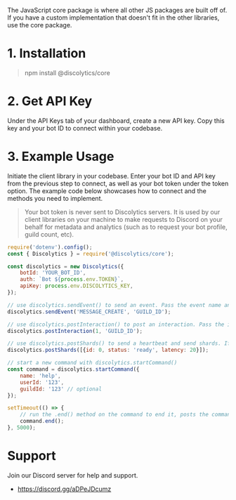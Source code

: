 The JavaScript core package is where all other JS packages are built off of. If you have a custom implementation that doesn't fit in the other libraries, use the core package.

# 1. Installation

> npm install @discolytics/core

# 2. Get API Key

Under the API Keys tab of your dashboard, create a new API key. Copy this key and your bot ID to connect within your codebase.

# 3. Example Usage

Initiate the client library in your codebase. Enter your bot ID and API key from the previous step to connect, as well as your bot token under the token option. The example code below showcases how to connect and the methods you need to implement.

> Your bot token is never sent to Discolytics servers. It is used by our client libraries on your machine to make requests to Discord on your behalf for metadata and analytics (such as to request your bot profile, guild count, etc).

```js
require('dotenv').config();
const { Discolytics } = require('@discolytics/core');

const discolytics = new Discolytics({
	botId: 'YOUR_BOT_ID',
	auth: `Bot ${process.env.TOKEN}`,
	apiKey: process.env.DISCOLYTICS_KEY,
});

// use discolytics.sendEvent() to send an event. Pass the event name and guild id (optional)
discolytics.sendEvent('MESSAGE_CREATE', 'GUILD_ID');

// use discolytics.postInteraction() to post an interaction. Pass the interaction type and guild id (optional)
discolytics.postInteraction(1, 'GUILD_ID');

// use discolytics.postShards() to send a heartbeat and send shards. If you are clustering your bot, you can also use discolytics.postCluster() which accepts the same arguments.
discolytics.postShards([{id: 0, status: 'ready', latency: 20}]);

// start a new command with discolytics.startCommand()
const command = discolytics.startCommand({
	name: 'help',
	userId: '123',
	guildId: '123' // optional
});

setTimeout(() => {
	// run the .end() method on the command to end it, posts the command with the calculated duration
	command.end();
}, 5000);
```

# Support

Join our Discord server for help and support.

- https://discord.gg/aDPeJDcumz
